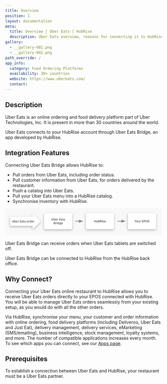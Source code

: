 ```yaml
---
title: Overview
position: 1
layout: documentation
meta:
  title: Overview | Uber Eats | HubRise
  description: Uber Eats overview, reasons for connecting it to HubRise and summary of integrated features. Synchronise data between your EPOS and your apps.
gallery:
  - __gallery-001.png
  - __gallery-002.png
path_override: /
app_info:
  category: Food Ordering Platforms
  availability: 30+ countries
  website: https://www.ubereats.com/
  contact:
---
```


## Description

Uber Eats is an online ordering and food delivery platform part of Uber Technologies, Inc.
It is present in more than 30 countries around the world.

Uber Eats connects to your HubRise account through Uber Eats Bridge, an app developed by HubRise.

## Integration Features

Connecting Uber Eats Bridge allows HubRise to:

- Pull orders from Uber Eats, including order status.
- Pull customer information from Uber Eats, for orders delivered by the restaurant.
- Push a catalog into Uber Eats.
- Pull your Uber Eats menu into a HubRise catalog.
- Synchronise inventory with HubRise.

![Diagram of the connection flow between Uber Eats, Uber Eats Bridge, and HubRise](./images/000-2x-connection-diagram.png)

Uber Eats Bridge can receive orders when Uber Eats tablets are switched off.

Uber Eats Bridge can be connected to HubRise from the HubRise back office.

## Why Connect?

Connecting your Uber Eats online restaurant to HubRise allows you to receive Uber Eats orders directly to your EPOS connected with HubRise.
You will be able to manage Uber Eats orders seamlessly from your existing setup, as you would do with all the other orders.

Via HubRise, synchronise your menu, your customer and order information with online ordering, food delivery platforms (including Deliveroo, Uber Eats and Just Eat), delivery management, delivery services, eMarketing (SMS/emailing), business intelligence, stock management, loyalty systems, and more. The number of compatible applications increases every month. To see which apps you can connect, see our [Apps page](/apps).

## Prerequisites

To establish a connection between Uber Eats and HubRise, your restaurant must be a Uber Eats partner.
